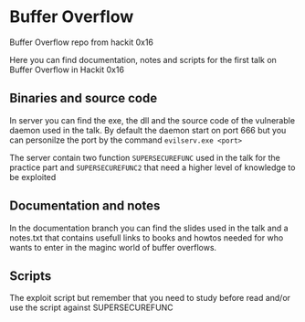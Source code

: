 # Buffer Overflow
Buffer Overflow repo from hackit 0x16

Here you can find documentation, notes and scripts for the first talk on Buffer Overflow in Hackit 0x16

## Binaries and source code 
In server you can find the exe, the dll and the source code of the vulnerable daemon used in the talk.
By default the daemon start on port 666 but you can personilze the port by the command ```evilserv.exe <port>```

The server contain two function ```SUPERSECUREFUNC``` used in the talk for the practice part and ```SUPERSECUREFUNC2``` that need a 
higher level of knowledge to be exploited

## Documentation and notes
In the documentation branch you can find the slides used in the talk and a notes.txt that contains usefull links to books and
howtos needed for who wants to enter in the maginc world of buffer overflows.

## Scripts
The exploit script but remember that you need to study before read and/or use the script against SUPERSECUREFUNC


  
